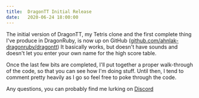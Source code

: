 ```yaml
---
title:  DragonTT Initial Release
date:   2020-06-24 18:00:00
---
```

The initial version of DragonTT, my Tetris clone and the first complete thing I've produce in
DragonRuby, is now up on GitHub ([github.com/ahnlak-dragonruby/dragontt](https://github.com/ahnlak-dragonruby/dragontt))
It basically works, but doesn't have sounds and doesn't let you enter your own name for the
high score table.

Once the last few bits are completed, I'll put together a proper walk-through of the code,
so that you can see how I'm doing stuff. Until then, I tend to comment pretty heavily as
I go so feel free to poke through the code.

Any questions, you can probably find me lurking on [Discord](https://discord.dragonruby.org/)
